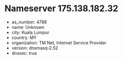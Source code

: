 # Nameserver 175.138.182.32

* as_number: 4788
* name: Unknown
* city: Kuala Lumpur
* country: MY
* organization: TM Net, Internet Service Provider
* version: dnsmasq-2.52
* dnssec: true
